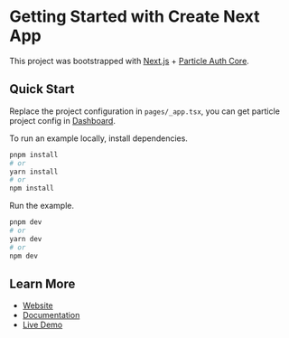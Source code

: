 # Getting Started with Create Next App

This project was bootstrapped with [Next.js](https://nextjs.org/) + [Particle Auth Core](https://docs.particle.network/developers/auth-service/core/web).

## Quick Start

Replace the project configuration in `pages/_app.tsx`, you can get particle project config in [Dashboard](https://dashboard.particle.network).

To run an example locally, install dependencies.

```bash
pnpm install
# or
yarn install
# or
npm install
```

Run the example.

```bash
pnpm dev
# or
yarn dev
# or
npm dev
```

## Learn More

- [Website](https://particle.network)
- [Documentation](https://docs.particle.network/)
- [Live Demo](https://core-demo.particle.network/)
